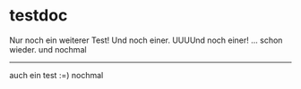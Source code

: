 # testdoc
Nur noch ein weiterer Test!
Und noch einer.
UUUUnd noch einer!
...
schon wieder.
und nochmal


---


auch ein test :=)
nochmal

